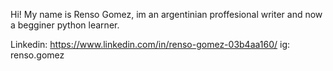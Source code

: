 Hi! My name is Renso Gomez, im an argentinian proffesional writer and now a begginer python learner.

Linkedin: https://www.linkedin.com/in/renso-gomez-03b4aa160/
ig: renso.gomez

